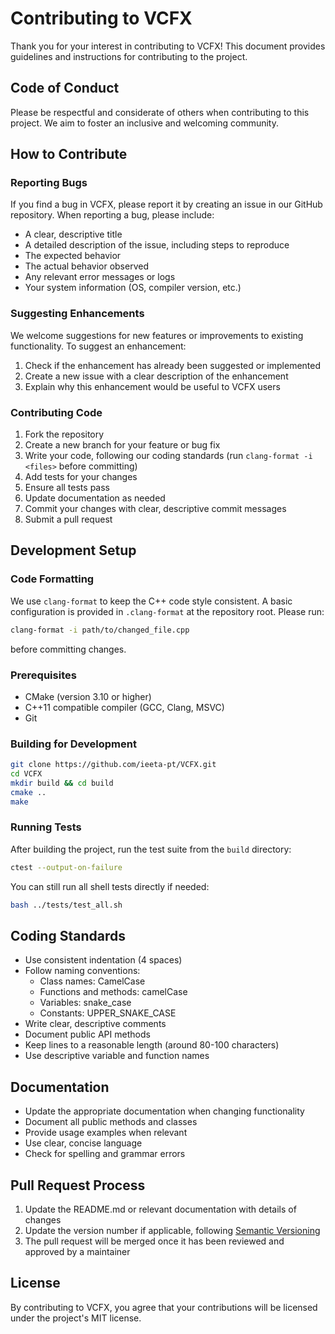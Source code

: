 # Contributing to VCFX

Thank you for your interest in contributing to VCFX! This document provides guidelines and instructions for contributing to the project.

## Code of Conduct

Please be respectful and considerate of others when contributing to this project. We aim to foster an inclusive and welcoming community.

## How to Contribute

### Reporting Bugs

If you find a bug in VCFX, please report it by creating an issue in our GitHub repository. When reporting a bug, please include:

- A clear, descriptive title
- A detailed description of the issue, including steps to reproduce
- The expected behavior
- The actual behavior observed
- Any relevant error messages or logs
- Your system information (OS, compiler version, etc.)

### Suggesting Enhancements

We welcome suggestions for new features or improvements to existing functionality. To suggest an enhancement:

1. Check if the enhancement has already been suggested or implemented
2. Create a new issue with a clear description of the enhancement
3. Explain why this enhancement would be useful to VCFX users

### Contributing Code

1. Fork the repository
2. Create a new branch for your feature or bug fix
3. Write your code, following our coding standards
   (run `clang-format -i <files>` before committing)
4. Add tests for your changes
5. Ensure all tests pass
6. Update documentation as needed
7. Commit your changes with clear, descriptive commit messages
8. Submit a pull request

## Development Setup

### Code Formatting

We use `clang-format` to keep the C++ code style consistent. A basic configuration
is provided in `.clang-format` at the repository root. Please run:

```bash
clang-format -i path/to/changed_file.cpp
```

before committing changes.

### Prerequisites

- CMake (version 3.10 or higher)
- C++11 compatible compiler (GCC, Clang, MSVC)
- Git

### Building for Development

```bash
git clone https://github.com/ieeta-pt/VCFX.git
cd VCFX
mkdir build && cd build
cmake ..
make
```

### Running Tests

After building the project, run the test suite from the `build` directory:

```bash
ctest --output-on-failure
```

You can still run all shell tests directly if needed:

```bash
bash ../tests/test_all.sh
```

## Coding Standards

- Use consistent indentation (4 spaces)
- Follow naming conventions:
  - Class names: CamelCase
  - Functions and methods: camelCase
  - Variables: snake_case
  - Constants: UPPER_SNAKE_CASE
- Write clear, descriptive comments
- Document public API methods
- Keep lines to a reasonable length (around 80-100 characters)
- Use descriptive variable and function names

## Documentation

- Update the appropriate documentation when changing functionality
- Document all public methods and classes
- Provide usage examples when relevant
- Use clear, concise language
- Check for spelling and grammar errors

## Pull Request Process

1. Update the README.md or relevant documentation with details of changes
2. Update the version number if applicable, following [Semantic Versioning](http://semver.org/)
3. The pull request will be merged once it has been reviewed and approved by a maintainer

## License

By contributing to VCFX, you agree that your contributions will be licensed under the project's MIT license. 